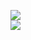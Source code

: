 [![](https://img.shields.io/badge/Made%20With-Github%20Spray-lightgrey.svg?style=for-the-badge&logo=github)](https://github.com/Annihil/github-spray#11599)  
[![](https://i.imgur.com/2DrTn0Z.gif)](https://github.com/Annihil/github-spray)